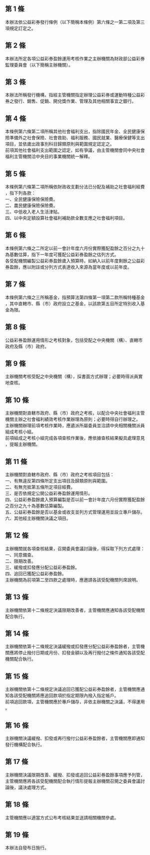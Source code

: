 第 1 條
-------
本辦法依公益彩券發行條例（以下簡稱本條例）第六條之一第二項及第三  
項規定訂定之。

第 2 條
-------
本辦法所定各項公益彩券盈餘運用考核作業之主辦機關為財政部公益彩券  
監理委員會（以下簡稱主辦機關）。

第 3 條
-------
本辦法所稱發行機構，指經主管機關指定辦理公益彩券或運動特種公益彩  
券之發行、銷售、促銷、開兌獎作業、管理及其他相關事宜之銀行。

第 4 條
-------
本條例第六條第二項所稱其他社會福利支出，指除國民年金、全民健康保  
險準備外之社會保險、社會救助、福利服務、國民就業、醫療保健等支出  
項目，並依歲出政事別科目歸類原則與範圍規定認定之。  
前項其他社會福利支出範圍之認定，如有爭議，由主管機關會同中央社會  
福利主管機關洽中央目的事業機關統一解釋。

第 5 條
-------
本條例第六條第二項所稱依財政收支劃分法已分配及補助之社會福利經費  
，指下列各款：  
一、全民健康保險保險費。  
二、農民健康保險保險費。  
三、中低收入老人生活津貼。  
四、以中央定額設算社會福利補助款全數支應之社會福利項目。

第 6 條
-------
本條例第六條之二所定以前一會計年度六月份實際獲配盈餘之百分之九十  
為基數估算，指下一年度可獲配公益彩券盈餘之估列方式。  
各受配機關編製公益彩券盈餘歲入預算時，如納入以前年度剩餘之公益彩  
券盈餘，應以附註或分列方式表達收入來源為當年度或以前年度。

第 7 條
-------
本條例第六條之三所稱基金，指預算法第四條第一項第二款所稱特種基金  
，其中直轄市、縣（市）政府設立之基金，以該款第五目所定特別收入基  
金為限。

第 8 條
-------
公益彩券盈餘運用情形之考核對象，包括受配之中央機關（構）、直轄市  
政府及縣（市）政府。

第 9 條
-------
主辦機關考核受配之中央機關（構），採書面方式辦理；必要時得派員實  
地查核。

第 10 條
--------
主辦機關對直轄市政府、縣（市）政府之考核，以配合中央社會福利主管  
機關主辦之社會福利績效考核作業辦理為原則；必要時得自行辦理之。  
主辦機關辦理前項考核作業時，應遴派所屬委員並洽請中央相關機關派員  
組成考核小組。  
前項組成之考核小組完成各項查核作業後，應依據查核結果擬具處理意見  
，提報主辦機關。

第 11 條
--------
主辦機關對直轄市政府、縣（市）政府之考核項目包括：  
一、有無違反第四條所定支出項目及歸類原則與範圍。  
二、有無充抵第五條所定項目經費。  
三、是否依規定公開公益彩券盈餘運用情形。  
四、公益彩券盈餘歲入預算編製是否以前一會計年度六月份實際獲配盈餘  
    之百分之九十為基數估算編製。  
五、公益彩券盈餘是否以基金或收支並列方式管理運用並設立專戶儲存。  
六、其他經主辦機關決議之項目。

第 12 條
--------
主辦機關就各項查核結果，召開委員會議討論後，得採取下列方式處理：  
一、同意備查。  
二、限期改善。  
三、緩撥或扣發應分配公益彩券盈餘。  
四、追回已獲配公益彩券盈餘。  
主辦機關為前項第二至四款之處理時，應邀請各該受配機關列席說明。

第 13 條
--------
主辦機關依第十二條規定決議限期改善者，主管機關應通知各該受配機關  
配合執行。

第 14 條
--------
主辦機關依第十二條規定決議緩撥或扣發應分配公益彩券盈餘者，主管機  
關應將停止撥付日期或月份、扣發金額以及再行撥付之條件通知各該受配  
機關配合執行。

第 15 條
--------
主辦機關依第十二條規定決議追回已獲配公益彩券盈餘者，主管機關應通  
知各該受配機關將應追回款項於指定期限內撥入指定帳戶。  
前項追回款項，主管機關應於專戶儲存，非依主辦機關之決議，不得運用  
。

第 16 條
--------
主辦機關決議緩撥、扣發或再行撥付公益彩券盈餘者，主管機關應即通知  
發行機構配合執行。

第 17 條
--------
主辦機關決議限期改善、緩撥、扣發或追回公益彩券盈餘事項應予列管，  
主管機關應將各該受配機關配合執行情形提報主辦機關召開之委員會議討  
論後，議決處理方式。

第 18 條
--------
主管機關應以適當方式公布考核結果並送請相關機關參處。

第 19 條
--------
本辦法自發布日施行。  
　

